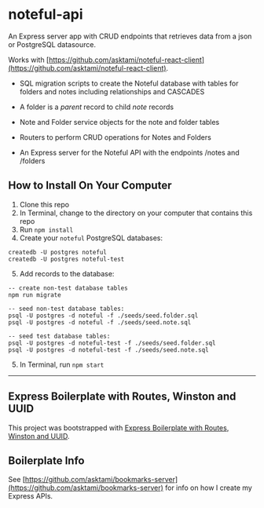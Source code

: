 # noteful-api

An Express server app with CRUD endpoints that retrieves data from a json or PostgreSQL datasource.

Works with [https://github.com/asktami/noteful-react-client](https://github.com/asktami/noteful-react-client).

- SQL migration scripts to create the Noteful database with tables for folders and notes including relationships and CASCADES

- A folder is a _parent_ record to child _note_ records

- Note and Folder service objects for the note and folder tables

- Routers to perform CRUD operations for Notes and Folders

- An Express server for the Noteful API with the endpoints /notes and /folders

## How to Install On Your Computer

1. Clone this repo
2. In Terminal, change to the directory on your computer that contains this repo
3. Run `npm install`
4. Create your `noteful` PostgreSQL databases:

```
createdb -U postgres noteful
createdb -U postgres noteful-test
```

5. Add records to the database:

```
-- create non-test database tables
npm run migrate

-- seed non-test database tables:
psql -U postgres -d noteful -f ./seeds/seed.folder.sql
psql -U postgres -d noteful -f ./seeds/seed.note.sql

-- seed test database tables:
psql -U postgres -d noteful-test -f ./seeds/seed.folder.sql
psql -U postgres -d noteful-test -f ./seeds/seed.note.sql

```

5. In Terminal, run `npm start`

---

## Express Boilerplate with Routes, Winston and UUID

This project was bootstrapped with [Express Boilerplate with Routes, Winston and UUID](https://github.com/asktami/express-boilerplate-routes).

## Boilerplate Info

See [https://github.com/asktami/bookmarks-server](https://github.com/asktami/bookmarks-server) for info on how I create my Express APIs.
